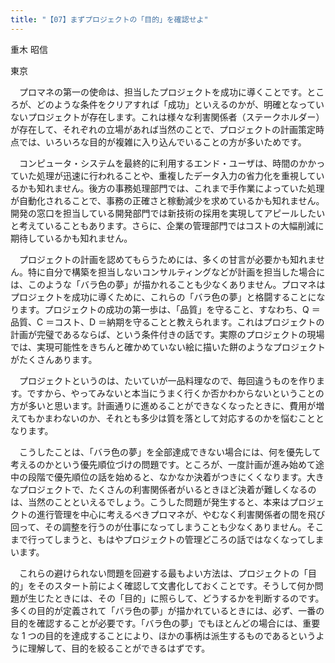 ```yaml
---
title: "【07】まずプロジェクトの「目的」を確認せよ"
---
```



重木 昭信



東京


　プロマネの第一の使命は、担当したプロジェクトを成功に導くことです。ところが、どのような条件をクリアすれば「成功」といえるのかが、明確となっていないプロジェクトが存在します。これは様々な利害関係者（ステークホルダー）が存在して、それぞれの立場があれば当然のことで、プロジェクトの計画策定時点では、いろいろな目的が複雑に入り込んでいることの方が多いためです。

　コンピュータ・システムを最終的に利用するエンド・ユーザは、時間のかかっていた処理が迅速に行われることや、重複したデータ入力の省力化を重視しているかも知れません。後方の事務処理部門では、これまで手作業によっていた処理が自動化されることで、事務の正確さと稼動減少を求めているかも知れません。開発の窓口を担当している開発部門では新技術の採用を実現してアピールしたいと考えていることもあります。さらに、企業の管理部門ではコストの大幅削減に期待しているかも知れません。

　プロジェクトの計画を認めてもらうためには、多くの甘言が必要かも知れません。特に自分で構築を担当しないコンサルティングなどが計画を担当した場合には、このような「バラ色の夢」が描かれることも少なくありません。プロマネはプロジェクトを成功に導くために、これらの「バラ色の夢」と格闘することになります。プロジェクトの成功の第一歩は、「品質」を守ること、すなわち、Q ＝品質、C ＝コスト、D ＝納期を守ることと教えられます。これはプロジェクトの計画が完璧であるならば、という条件付きの話です。実際のプロジェクトの現場では、実現可能性をきちんと確かめていない絵に描いた餅のようなプロジェクトがたくさんあります。

　プロジェクトというのは、たいていが一品料理なので、毎回違うものを作ります。ですから、やってみないと本当にうまく行くか否かわからないということの方が多いと思います。計画通りに進めることができなくなったときに、費用が増えてもかまわないのか、それとも多少は質を落として対応するのかを悩むこととなります。

　こうしたことは、「バラ色の夢」を全部達成できない場合には、何を優先して考えるのかという優先順位づけの問題です。ところが、一度計画が進み始めて途中の段階で優先順位の話を始めると、なかなか決着がつきにくくなります。大きなプロジェクトで、たくさんの利害関係者がいるときほど決着が難しくなるのは、当然のことといえるでしょう。こうした問題が発生すると、本来はプロジェクトの進行管理を中心に考えるべきプロマネが、やむなく利害関係者の間を飛び回って、その調整を行うのが仕事になってしまうことも少なくありません。そこまで行ってしまうと、もはやプロジェクトの管理どころの話ではなくなってしまいます。

　これらの避けられない問題を回避する最もよい方法は、プロジェクトの「目的」をそのスタート前によく確認して文書化しておくことです。そうして何か問題が生じたときには、その「目的」に照らして、どうするかを判断するのです。多くの目的が定義されて「バラ色の夢」が描かれているときには、必ず、一番の目的を確認することが必要です。「バラ色の夢」でもほとんどの場合には、重要な 1 つの目的を達成することにより、ほかの事柄は派生するものであるというように理解して、目的を絞ることができるはずです。
